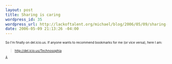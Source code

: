 ```yaml
--- 
layout: post
title: Sharing is caring
wordpress_id: 35
wordpress_url: http://lackoftalent.org/michael/blog/2006/05/09/sharing-is-caring/
date: 2006-05-09 21:13:26 -04:00
---
```

<font size="1">So I'm finally on del.icio.us. If anyone wants to recommend bookmarks for me (or vice versa), here I am:</font><font size="1">
<blockquote><a href="http://del.icio.us/Technosophia" target="_blank">http://del.icio.us/Technosophia</a></blockquote>
Â 

<p /></font>
